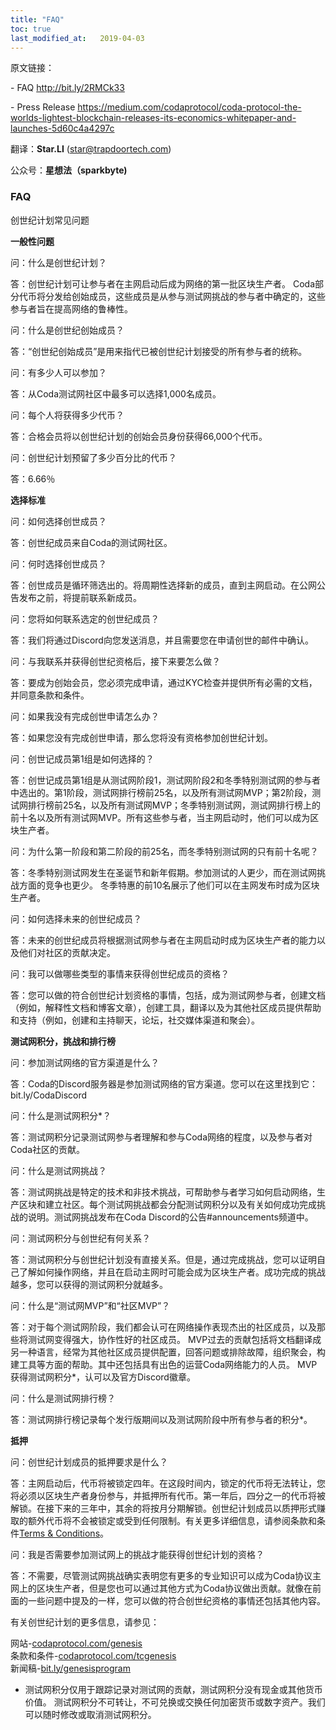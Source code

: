 ```yaml
---
title: "FAQ"
toc: true
last_modified_at:   2019-04-03
---
```


原文链接：

\- FAQ http://bit.ly/2RMCk33

\- Press Release https://medium.com/codaprotocol/coda-protocol-the-worlds-lightest-blockchain-releases-its-economics-whitepaper-and-launches-5d60c4a4297c



翻译：**Star.LI** (star@trapdoortech.com)

公众号：**星想法（sparkbyte)**



### FAQ

创世纪计划常见问题

**一般性问题**

问：什么是创世纪计划？

答：创世纪计划可让参与者在主网启动后成为网络的第一批区块生产者。 Coda部分代币将分发给创始成员，这些成员是从参与测试网挑战的参与者中确定的，这些参与者旨在提高网络的鲁棒性。

问：什么是创世纪创始成员？

答：“创世纪创始成员”是用来指代已被创世纪计划接受的所有参与者的统称。

问：有多少人可以参加？

答：从Coda测试网社区中最多可以选择1,000名成员。

问：每个人将获得多少代币？

答：合格会员将以创世纪计划的创始会员身份获得66,000个代币。

问：创世纪计划预留了多少百分比的代币？

答：6.66％

**选择标准**

问：如何选择创世成员？

答：创世纪成员来自Coda的测试网社区。

问：何时选择创世成员？

答：创世成员是循环筛选出的。将周期性选择新的成员，直到主网启动。在公网公告发布之前，将提前联系新成员。

问：您将如何联系选定的创世纪成员？

答：我们将通过Discord向您发送消息，并且需要您在申请创世的邮件中确认。

问：与我联系并获得创世纪资格后，接下来要怎么做？

答：要成为创始会员，您必须完成申请，通过KYC检查并提供所有必需的文档，并同意条款和条件。

问：如果我没有完成创世申请怎么办？

答：如果您没有完成创世申请，那么您将没有资格参加创世纪计划。

问：创世记成员第1组是如何选择的？

答：创世记成员第1组是从测试网阶段1，测试网阶段2和冬季特别测试网的参与者中选出的。第1阶段，测试网排行榜前25名，以及所有测试网MVP；第2阶段，测试网排行榜前25名，以及所有测试网MVP；冬季特别测试网，测试网排行榜上的前十名以及所有测试网MVP。所有这些参与者，当主网启动时，他们可以成为区块生产者。

问：为什么第一阶段和第二阶段的前25名，而冬季特别测试网的只有前十名呢？

答：冬季特别测试网发生在圣诞节和新年假期。参加测试的人更少，而在测试网挑战方面的竞争也更少。 冬季特惠的前10名展示了他们可以在主网发布时成为区块生产者。

问：如何选择未来的创世纪成员？

答：未来的创世纪成员将根据测试网参与者在主网启动时成为区块生产者的能力以及他们对社区的贡献决定。

问：我可以做哪些类型的事情来获得创世纪成员的资格？

答：您可以做的符合创世纪计划资格的事情，包括，成为测试网参与者，创建文档（例如，解释性文档和博客文章），创建工具，翻译以及为其他社区成员提供帮助和支持（例如，创建和主持聊天，论坛，社交媒体渠道和聚会）。

**测试网积分，挑战和排行榜**

问：参加测试网络的官方渠道是什么？

答：Coda的Discord服务器是参加测试网络的官方渠道。您可以在这里找到它：bit.ly/CodaDiscord

问：什么是测试网积分*？

答：测试网积分记录测试网参与者理解和参与Coda网络的程度，以及参与者对Coda社区的贡献。

问：什么是测试网挑战？

答：测试网挑战是特定的技术和非技术挑战，可帮助参与者学习如何启动网络，生产区块和建立社区。每个测试网挑战都会分配测试网积分以及有关如何成功完成挑战的说明。测试网挑战发布在Coda Discord的公告#announcements频道中。

问：测试网积分与创世纪有何关系？

答：测试网积分与创世纪计划没有直接关系。但是，通过完成挑战，您可以证明自己了解如何操作网络，并且在启动主网时可能会成为区块生产者。成功完成的挑战越多，您可以获得的测试网积分就越多。

问：什么是“测试网MVP”和“社区MVP”？

答：对于每个测试网阶段，我们都会认可在网络操作表现杰出的社区成员，以及那些将测试网变得强大，协作性好的社区成员。 MVP过去的贡献包括将文档翻译成另一种语言，经常为其他社区成员提供配置，回答问题或排除故障，组织聚会，构建工具等方面的帮助。其中还包括具有出色的运营Coda网络能力的人员。 MVP获得测试网积分*，认可以及官方Discord徽章。

问：什么是测试网排行榜？

答：测试网排行榜记录每个发行版期间以及测试网阶段中所有参与者的积分*。

**抵押**

问：创世纪计划成员的抵押要求是什么？

答：主网启动后，代币将被锁定四年。在这段时间内，锁定的代币将无法转让，您将必须以区块生产者身份参与，并抵押所有代币。第一年后，四分之一的代币将被解锁。在接下来的三年中，其余的将按月分期解锁。创世纪计划成员以质押形式赚取的额外代币将不会被锁定或受到任何限制。有关更多详细信息，请参阅条款和条件[Terms & Conditions](https://codaprotocol.com/tcgenesis)。

问：我是否需要参加测试网上的挑战才能获得创世纪计划的资格？

答：不需要，尽管测试网挑战确实表明您有更多的专业知识可以成为Coda协议主网上的区块生产者，但是您也可以通过其他方式为Coda协议做出贡献。就像在前面的一些问题中提及的一样，您可以做的符合创世纪资格的事情还包括其他内容。

有关创世纪计划的更多信息，请参见：

网站-[codaprotocol.com/genesis](http://codaprotocol.com/genesis)  
条款和条件-[codaprotocol.com/tcgenesis](http://codaprotocol.com/tcgenesis)  
新闻稿-[bit.ly/genesisprogram](http://bit.ly/genesisprogram)  

* 测试网积分仅用于跟踪记录对测试网的贡献，测试网积分没有现金或其他货币价值。 测试网积分不可转让，不可兑换或交换任何加密货币或数字资产。我们可以随时修改或取消测试网积分。
